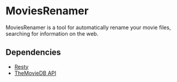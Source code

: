 # MoviesRenamer

MoviesRenamer is a tool for automatically rename your movie files, searching for information on the web.

## Dependencies

- [Resty](https://github.com/beders/Resty)
- [TheMovieDB API](https://github.com/holgerbrandl/themoviedbapi)